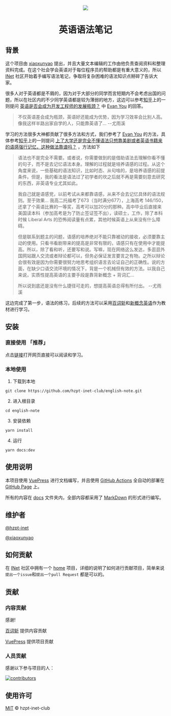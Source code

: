 <div align="center">
  <img src="https://hzpt-inet-club.github.io/english-note/logo/logo.svg">
</div>

<h1 align="center">英语语法笔记</h1>

## 背景

这个项目由 [xiaoxunyao](https://github.com/xiaoxunyao) 提出，并且大量文本编辑的工作由他负责查阅资料和整理资料完成。在这个社会学会英语对于每位程序员的帮助都是有重大意义的，所以 [INet](https://github.com/hzpt-inet-club) 社区开始着手编写语法笔记，争取将复杂困难的语法知识点掰碎了告诉大家。

很多人对于英语都是不屑的，因为对于大部分的同学而言短期内不会考虑出国的问题，所以在社区内的不少同学英语都是较为薄弱的地方，这边可以参考[知乎](https://zhihu.com)上的一则提问 [英语是否会成为开发工程师的发展瓶颈？](https://www.zhihu.com/question/55998388/answer/167024826) 中 [Evan You](https://github.com/yyx990803) 的回答。

> 不仅英语差会成为瓶颈，英语好还能成为优势，因为学习效率会比别人高。像我这样半路出家自学的人，只能靠英语了...        --尤雨溪

学习的方法很多大神都贡献了很多方法和方式，我们参考了 [Evan You](https://github.com/yyx990803) 的方法，具体参考[知乎](https://zhihu.com)上的一则提问 [上了大学还是完全不懂语法只想靠美剧或者英语书籍来的语感强行记忆，这种做法靠谱吗？](https://www.zhihu.com/question/22027426/answer/21944576) ，方法如下

> 语法也不是完全不需要。或者说，你需要做到的是借助语法去理解你看不懂的句子，而不是去记忆语法本身。理解的过程就是培养语感的过程。从这个角度来说，一些基础的语法知识，比如时态、从句啥的，是培养语感的前提条件。但是，我的看法是语法过了初学者的坎之后就不再是需要刻意去研究的东西，非英语专业尤其如此。
> 
> 我自己就是语感党，以前考试从来都靠语感，从来不会去记忆具体的语法规则。至于效果... 我高二托福考了673（当时满分677），上海高考 146/150，还拿了个英语比赛的一等奖，高考可以加20分的那种。高中毕业后直接来美国读本科（参加高考是为了防止签证签不出），读硕士，工作，除了本科时候 Liberal Arts 的恐怖阅读量有点累，其他时候英语上从来没有什么障碍。
>
> 但是联系到题主的问题，语感的培养绝对不能只靠被动的接收，必须要靠主动的使用。只看书看剧带来的提高是非常有限的，语感只有在使用中才能提高。所以，除了看和听，还要写和说。写嘛，现在网络这么发达，多逛逛外国网站跟人交流或者辩论都可以，但务必保证发言要言之有物。之所以辩论会很有效是因为你需要很努力地思考组织语言去论证自己的正确性。说的方面，在缺少口语交流环境的情况下，背是一个机械但有效的方法。以我自己来说，实质性提高英语的主要手段是靠背新概念 + 背词汇...
> 
> 所以说到底还是没有什么捷径可走的，想提高英语总得有所付出。 --尤雨溪

这边完成了第一步，语法的练习，后续的方法可以采用[百词斩](https://www.baicizhan.com/)和[新概念英语](https://zh.wikipedia.org/zh-cn/%E6%96%B0%E6%A6%82%E5%BF%B5%E8%8B%B1%E8%AF%AD)作为教材进行学习。

## 安装

### 直接使用 「推荐」
点击[链接](https://hzpt-inet-club.github.io/english-note/)打开网页直接可以阅读和学习。

### 本地使用

1. 下载到本地

```shell
git clone https://github.com/hzpt-inet-club/english-note.git
```

2. 进入根目录

```shell
cd english-note
```

3. 安装依赖

```shell
yarn install
```

4. 运行
```shell
yarn docs:dev
```

## 使用说明

本项目使用 [VuePress](https://github.com/vuepress/vuepress-next) 进行文档编写，并且使用 [GitHub Actions](https://github.com/features/actions) 全自动的部署在 [GitHub Page](https://pages.github.com) 上。

所有的内容在 [docs](https://github.com/hzpt-inet-club/english-note/tree/master/docs) 文件夹内，全部内容都采用了 [MarkDown](https://daringfireball.net/projects/markdown/) 的形式进行编写。

## 维护者

[@hzpt-inet](https://github.com/hzpt-inet)

[@xiaoxunyao](https://github.com/xiaoxunyao)

## 如何贡献

在 [INet](https://github.com/hzpt-inet-club) 社区中拥有一个 [home](https://github.com/hzpt-inet-club/home) 项目，详细的说明了如何进行贡献项目，简单来说`提出一个issue`和`提出一个pull Request` 都是可以的。

## 贡献

### 内容贡献

感谢!

[百词斩](https://www.baicizhan.com/) 提供内容贡献

[VuePress](https://github.com/vuepress/vuepress-next) 提供项目贡献

### 人员贡献

感谢以下参与项目的人：

[![contributors](/contributors/contributors.svg)](https://github.com/hzpt-inet-club/english-note/graphs/contributors)

## 使用许可

[MIT](https://github.com/hzpt-inet-club/english-note/blob/master/LICENSE) © hzpt-inet-club
